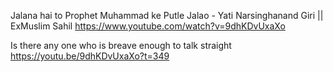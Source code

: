 


Jalana hai to Prophet Muhammad ke Putle Jalao - Yati Narsinghanand Giri || ExMuslim Sahil
https://www.youtube.com/watch?v=9dhKDvUxaXo

Is there any one who is breave enough to talk straight
https://youtu.be/9dhKDvUxaXo?t=349
